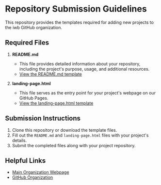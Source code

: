 # Repository Submission Guidelines

This repository provides the templates required for adding new projects to the iwb GitHub organization.

## Required Files

1. **README.md**  
   - This file provides detailed information about your repository, including the project's purpose, usage, and additional resources.
   - [View the README.md template](./templates/repo-readme.md)

2. **landing-page.html**  
   - This file serves as the entry point for your project's webpage on our GitHub Pages.
   - [View the landing-page.html template](./templates/landing-page.html)

## Submission Instructions

1. Clone this repository or download the template files.
2. Fill out the `README.md` and `landing-page.html` files with your project's details.
3. Submit the completed files along with your project repository.

## Helpful Links

- [Main Organization Webpage](https://iwb.github.io)  
- [GitHub Organization](https://github.com/iwb)
